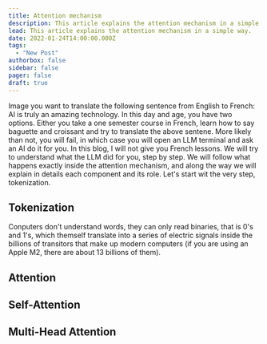 ```yaml
---
title: Attention mechanism 
description: This article explains the attention mechanism in a simple way.
lead: This article explains the attention mechanism in a simple way.
date: 2022-01-24T14:00:00.000Z
tags:
  - "New Post"
authorbox: false
sidebar: false
pager: false
draft: true
---
```

Image you want to translate the following sentence from English to French: AI is truly an amazing technology. In this day and age, you have two options. Either you take a one semester course in French, learn how to say baguette and croissant and try to translate the above sentene. More likely than not, you will fail, in which case you will open an LLM terminal and ask an AI do it for you. In this blog, I will not give you French lessons. We will try to understand what the LLM did for you, step by step. We will follow what happens exactly inside the attention mechanism, and along the way we will explain in details each component and its role. Let's start wit the very step, tokenization.  

## Tokenization

Conputers don't understand words, they can only read binaries, that is 0's and 1's, which themself translate into a series of electric signals inside the billions of transitors that make up modern computers (if you are using an Apple M2, there are about 13 billions of them).  
## Attention

## Self-Attention

## Multi-Head Attention